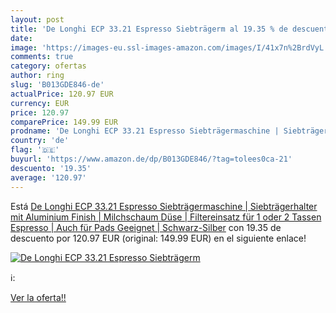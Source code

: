 ```yaml
---
layout: post
title: 'De Longhi ECP 33.21 Espresso Siebträgerm al 19.35 % de descuento'
date: 
image: 'https://images-eu.ssl-images-amazon.com/images/I/41x7n%2BrdVyL._SL200_.jpg'
comments: true
category: ofertas
author: ring
slug: 'B013GDE846-de'
actualPrice: 120.97 EUR
currency: EUR
price: 120.97
comparePrice: 149.99 EUR
prodname: 'De Longhi ECP 33.21 Espresso Siebträgermaschine | Siebträgerhalter mit Aluminium Finish | Milchschaum Düse | Filtereinsatz für 1 oder 2 Tassen Espresso | Auch für Pads Geeignet | Schwarz-Silber'
country: 'de'
flag: '🇩🇪'
buyurl: 'https://www.amazon.de/dp/B013GDE846/?tag=tolees0ca-21'
descuento: '19.35'
average: '120.97'
---
```


Está [De Longhi ECP 33.21 Espresso Siebträgermaschine | Siebträgerhalter mit Aluminium Finish | Milchschaum Düse | Filtereinsatz für 1 oder 2 Tassen Espresso | Auch für Pads Geeignet | Schwarz-Silber](https://www.amazon.de/dp/B013GDE846/?tag=tolees0ca-21) con 19.35 de descuento por 120.97 EUR (original: 149.99 EUR) en el siguiente enlace!

[![De Longhi ECP 33.21 Espresso Siebträgerm](https://images-eu.ssl-images-amazon.com/images/I/41x7n%2BrdVyL._SL200_.jpg)](https://www.amazon.de/dp/B013GDE846/?tag=tolees0ca-21)

ℹ️:


[Ver la oferta!!](https://www.amazon.de/dp/B013GDE846/?tag=tolees0ca-21)
